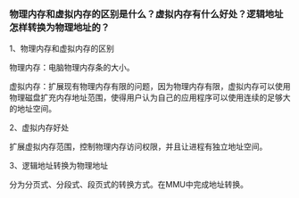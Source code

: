 ### 物理内存和虚拟内存的区别是什么？虚拟内存有什么好处？逻辑地址怎样转换为物理地址的？

1、物理内存和虚拟内存的区别

物理内存：电脑物理内存条的大小。

虚拟内存：扩展现有物理内存有限的问题，因为物理内存有限，虚拟内存可以使用物理磁盘扩充内存地址范围，使得用户认为自己的应用程序可以使用连续的足够大的地址空间。

2、虚拟内存好处

扩展虚拟内存范围，控制物理内存访问权限，并且让进程有独立地址空间。

3、逻辑地址转换为物理地址

分为分页式、分段式、段页式的转换方式。在MMU中完成地址转换。
